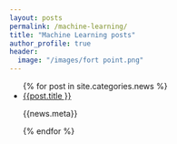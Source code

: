 ```yaml
---
layout: posts
permalink: /machine-learning/
title: "Machine Learning posts"
author_profile: true
header:
  image: "/images/fort point.png"
---
```


<ul>
{% for post in site.categories.news %}
  <li>
   <a href="">{{post.title }}</a>
   <p>{{news.meta}}</p>
  </li>
{% endfor %}
</ul>